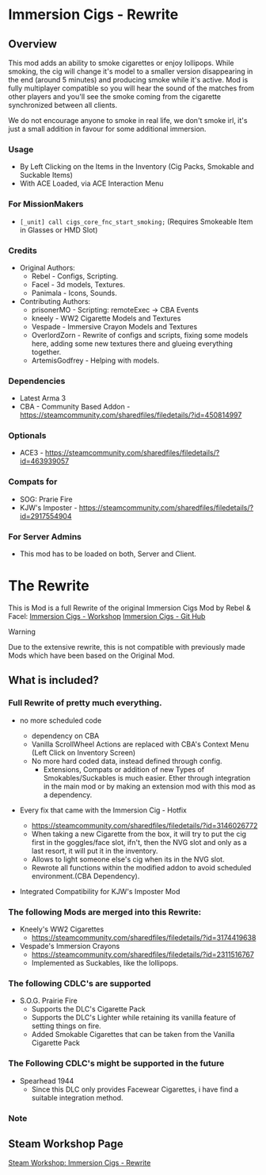 # Immersion Cigs - Rewrite

## Overview

This mod adds an ability to smoke cigarettes or enjoy lollipops.
While smoking, the cig will change it's model to a smaller version disappearing in the end (around 5 minutes) and producing smoke while it's active.
Mod is fully multiplayer compatible so you will hear the sound of the matches from other players and you'll see the smoke coming from the cigarette synchronized between all clients.

We do not encourage anyone to smoke in real life, we don't smoke irl, it's just a small addition in favour for some additional immersion.

### Usage
- By Left Clicking on the Items in the Inventory (Cig Packs, Smokable and Suckable Items)
- With ACE Loaded, via ACE Interaction Menu


### For MissionMakers
- `[_unit] call cigs_core_fnc_start_smoking;` (Requires Smokeable Item in Glasses or HMD Slot)

### Credits
- Original Authors:
  - Rebel - Configs, Scripting.
  - Facel - 3d models, Textures.
  - Panimala - Icons, Sounds.
- Contributing Authors:
  - prisonerMO - Scripting: remoteExec -> CBA Events
  - kneely - WW2 Cigarette Models and Textures
  - Vespade - Immersive Crayon Models and Textures
  - OverlordZorn - Rewrite of configs and scripts, fixing some models here, adding some new textures there and glueing everything together.
  - ArtemisGodfrey - Helping with models.

### Dependencies
- Latest Arma 3
- CBA - Community Based Addon - https://steamcommunity.com/sharedfiles/filedetails/?id=450814997

### Optionals
- ACE3 - https://steamcommunity.com/sharedfiles/filedetails/?id=463939057

### Compats for
- SOG: Prarie Fire
- KJW's Imposter - https://steamcommunity.com/sharedfiles/filedetails/?id=2917554904

### For Server Admins
- This mod has to be loaded on both, Server and Client.


# The Rewrite

This is Mod is a full Rewrite of the original Immersion Cigs Mod by Rebel & Facel:
[Immersion Cigs - Workshop](https://steamcommunity.com/sharedfiles/filedetails/?id=753946944)
[Immersion Cigs - Git Hub](https://github.com/rebelvg/immersion_cigs/tree/master)

> [!WARNING]
> Due to the extensive rewrite, this is not compatible with previously made Mods which have been based on the Original Mod.

## What is included?

### Full Rewrite of pretty much everything.
- no more scheduled code
  - dependency on CBA
  - Vanilla ScrollWheel Actions are replaced with CBA's Context Menu (Left Click on Inventory Screen)
  - No more hard coded data, instead defined through config.
    - Extensions, Compats or addition of new Types of Smokables/Suckables is much easier. Ether through integration in the main mod or by making an extension mod with this mod as a dependency.

- Every fix that came with the Immersion Cig - Hotfix
  - https://steamcommunity.com/sharedfiles/filedetails/?id=3146026772
  - When taking a new Cigarette from the box, it will try to put the cig first in the goggles/face slot, ifn't, then the NVG slot and only as a last resort, it will put it in the inventory.
  - Allows to light someone else's cig when its in the NVG slot.
  - Rewrote all functions within the modified addon to avoid scheduled environment.(CBA Dependency).

- Integrated Compatibility for KJW's Imposter Mod

### The following Mods are merged into this Rewrite:
- Kneely's WW2 Cigarettes
  - https://steamcommunity.com/sharedfiles/filedetails/?id=3174419638
- Vespade's Immersion Crayons
  - https://steamcommunity.com/sharedfiles/filedetails/?id=2311516767
  - Implemented as Suckables, like the lollipops.

### The following CDLC's are supported
- S.O.G. Prairie Fire
  - Supports the DLC's Cigarette Pack
  - Supports the DLC's Lighter while retaining its vanilla feature of setting things on fire.
  - Added Smokable Cigarettes that can be taken from the Vanilla Cigarette Pack

### The Following CDLC's might be supported in the future
- Spearhead 1944
  - Since this DLC only provides Facewear Cigarettes, i have find a suitable integration method.

### Note

## Steam Workshop Page
[Steam Workshop: Immersion Cigs - Rewrite](https://steamcommunity.com/sharedfiles/filedetails/?id=3375788189)
